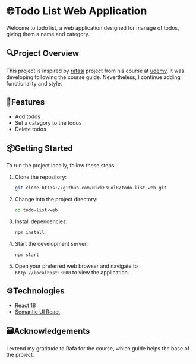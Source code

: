 # 🌐Todo List Web Application

Welcome to todo list, a web application designed for manage of todos, giving them a name and category.

## 🔍Project Overview

This project is inspired by [ratasi](https://github.com/ratasi) project from his course at [udemy](https://www.udemy.com/course/aprende-react-js-desde-cero-paso-a-paso). It was developing following the course guide. Nevertheless, I continue adding functionality and style.

## 💭Features

* Add todos
* Set a category to the todos
* Delete todos

## 📦Getting Started

To run the project locally, follow these steps:

1. Clone the repository:

    ```bash
    git clone https://github.com/NickEsColR/todo-list-web.git
    ```

2. Change into the project directory:

    ```bash
    cd todo-list-web
    ```

3. Install dependencies:

    ```bash
    npm install
    ```
    
4. Start the development server:

    ```bash
    npm start
    ```

5. Open your preferred web browser and navigate to `http://localhost:3000` to view the application.

## ⚙Technologies

* [React 18](https://reactjs.org/)
* [Semantic UI React](https://react.semantic-ui.com)

## 🗃Acknowledgements

I extend my gratitude to Rafa for the course, which guide helps the base of the project.
